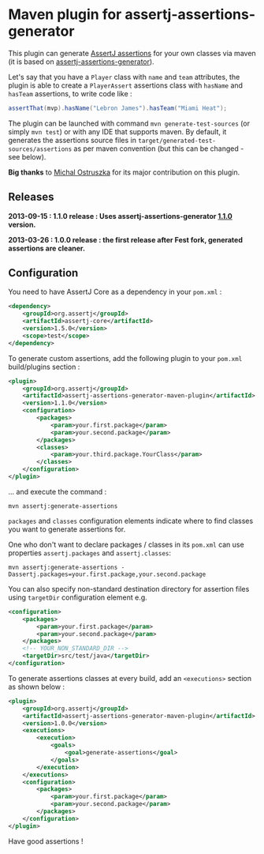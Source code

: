 Maven plugin for assertj-assertions-generator
==

This plugin can generate [AssertJ assertions](https://github.com/joel-costigliola/assertj-core) for your own classes via maven (it is based on [assertj-assertions-generator](https://github.com/joel-costigliola/assertj-assertions-generator)).

Let's say that you have a `Player` class with `name` and `team` attributes, the plugin is able to create a `PlayerAssert` assertions class with `hasName` and `hasTeam` assertions, to write code like :

```java
assertThat(mvp).hasName("Lebron James").hasTeam("Miami Heat");
```

The plugin can be launched with command `mvn generate-test-sources` (or simply `mvn test`) or with any IDE that supports maven.
By default, it generates the assertions source files in `target/generated-test-sources/assertions` as per maven convention (but this can be changed - see below).

**Big thanks** to [Michal Ostruszka](https://github.com/mostr) for its major contribution on this plugin.

Releases
--

**2013-09-15 : 1.1.0 release : Uses assertj-assertions-generator [1.1.0](https://github.com/joel-costigliola/assertj-assertions-generator#latest-news) version.**

**2013-03-26 : 1.0.0 release : the first release after Fest fork, generated assertions are cleaner.**

Configuration
--

You need to have AssertJ Core as a dependency in your `pom.xml` :

```xml
<dependency>
    <groupId>org.assertj</groupId>
    <artifactId>assertj-core</artifactId>
    <version>1.5.0</version>
    <scope>test</scope>
</dependency>
```

To generate custom assertions, add the following plugin to your `pom.xml` build/plugins section :

```xml
<plugin>
    <groupId>org.assertj</groupId>
    <artifactId>assertj-assertions-generator-maven-plugin</artifactId>
    <version>1.1.0</version>
    <configuration>
        <packages>
            <param>your.first.package</param>
            <param>your.second.package</param>
        </packages>
        <classes>
            <param>your.third.package.YourClass</param>
        </classes>
    </configuration>
</plugin>
```

... and execute the command :
```
mvn assertj:generate-assertions
```

`packages` and `classes` configuration elements indicate where to find classes you want to generate assertions for.

One who don't want to declare packages / classes in its `pom.xml` can use properties `assertj.packages` and `assertj.classes`:  
```
mvn assertj:generate-assertions -Dassertj.packages=your.first.package,your.second.package
```

You can also specify non-standard destination directory for assertion files using `targetDir` configuration element e.g.

```xml
<configuration>
    <packages>
        <param>your.first.package</param>
        <param>your.second.package</param>
    </packages>
    <!-- YOUR_NON_STANDARD_DIR -->
    <targetDir>src/test/java</targetDir>
</configuration>
```

To generate assertions classes at every build, add an `<executions>` section as shown below :

```xml
<plugin>
    <groupId>org.assertj</groupId>
    <artifactId>assertj-assertions-generator-maven-plugin</artifactId>
    <version>1.0.0</version>
    <executions>
        <execution>
            <goals>
                <goal>generate-assertions</goal>
            </goals>
        </execution>
    </executions>
    <configuration>
        <packages>
            <param>your.first.package</param>
            <param>your.second.package</param>
        </packages>
    </configuration>
</plugin>
```

Have good assertions !

